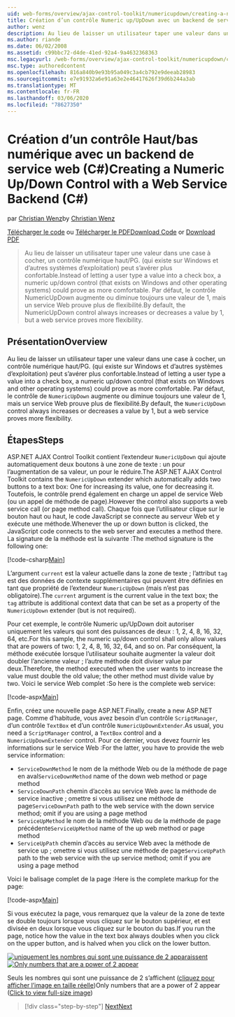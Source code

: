```yaml
---
uid: web-forms/overview/ajax-control-toolkit/numericupdown/creating-a-numeric-up-down-control-with-a-web-service-backend-cs
title: Création d’un contrôle Numeric up/UpDown avec un backend de serviceC#Web () | Microsoft Docs
author: wenz
description: Au lieu de laisser un utilisateur taper une valeur dans une case à cocher, un contrôle numérique up/UpDown (qui existe sur Windows et d’autres systèmes d’exploitation) peut s’avérer plus c...
ms.author: riande
ms.date: 06/02/2008
ms.assetid: c99bbc72-d4de-41ed-92a4-9a4632368363
msc.legacyurl: /web-forms/overview/ajax-control-toolkit/numericupdown/creating-a-numeric-up-down-control-with-a-web-service-backend-cs
msc.type: authoredcontent
ms.openlocfilehash: 816a840b9e93b95a049c3a4cb792e9deeab28983
ms.sourcegitcommit: e7e91932a6e91a63e2e46417626f39d6b244a3ab
ms.translationtype: MT
ms.contentlocale: fr-FR
ms.lasthandoff: 03/06/2020
ms.locfileid: "78627350"
---
```

# <a name="creating-a-numeric-updown-control-with-a-web-service-backend-c"></a><span data-ttu-id="e3670-103">Création d’un contrôle Haut/bas numérique avec un backend de service web (C#)</span><span class="sxs-lookup"><span data-stu-id="e3670-103">Creating a Numeric Up/Down Control with a Web Service Backend (C#)</span></span>

<span data-ttu-id="e3670-104">par [Christian Wenz](https://github.com/wenz)</span><span class="sxs-lookup"><span data-stu-id="e3670-104">by [Christian Wenz](https://github.com/wenz)</span></span>

<span data-ttu-id="e3670-105">[Télécharger le code](https://download.microsoft.com/download/9/3/f/93f8daea-bebd-4821-833b-95205389c7d0/numericupdown1.cs.zip) ou [Télécharger le PDF](https://download.microsoft.com/download/2/d/c/2dc10e34-6983-41d4-9c08-f78f5387d32b/numericupdown1CS.pdf)</span><span class="sxs-lookup"><span data-stu-id="e3670-105">[Download Code](https://download.microsoft.com/download/9/3/f/93f8daea-bebd-4821-833b-95205389c7d0/numericupdown1.cs.zip) or [Download PDF](https://download.microsoft.com/download/2/d/c/2dc10e34-6983-41d4-9c08-f78f5387d32b/numericupdown1CS.pdf)</span></span>

> <span data-ttu-id="e3670-106">Au lieu de laisser un utilisateur taper une valeur dans une case à cocher, un contrôle numérique haut/PG. (qui existe sur Windows et d’autres systèmes d’exploitation) peut s’avérer plus confortable.</span><span class="sxs-lookup"><span data-stu-id="e3670-106">Instead of letting a user type a value into a check box, a numeric up/down control (that exists on Windows and other operating systems) could prove as more comfortable.</span></span> <span data-ttu-id="e3670-107">Par défaut, le contrôle NumericUpDown augmente ou diminue toujours une valeur de 1, mais un service Web prouve plus de flexibilité.</span><span class="sxs-lookup"><span data-stu-id="e3670-107">By default, the NumericUpDown control always increases or decreases a value by 1, but a web service proves more flexibility.</span></span>

## <a name="overview"></a><span data-ttu-id="e3670-108">Présentation</span><span class="sxs-lookup"><span data-stu-id="e3670-108">Overview</span></span>

<span data-ttu-id="e3670-109">Au lieu de laisser un utilisateur taper une valeur dans une case à cocher, un contrôle numérique haut/PG. (qui existe sur Windows et d’autres systèmes d’exploitation) peut s’avérer plus confortable.</span><span class="sxs-lookup"><span data-stu-id="e3670-109">Instead of letting a user type a value into a check box, a numeric up/down control (that exists on Windows and other operating systems) could prove as more comfortable.</span></span> <span data-ttu-id="e3670-110">Par défaut, le contrôle de `NumericUpDown` augmente ou diminue toujours une valeur de 1, mais un service Web prouve plus de flexibilité.</span><span class="sxs-lookup"><span data-stu-id="e3670-110">By default, the `NumericUpDown` control always increases or decreases a value by 1, but a web service proves more flexibility.</span></span>

## <a name="steps"></a><span data-ttu-id="e3670-111">Étapes</span><span class="sxs-lookup"><span data-stu-id="e3670-111">Steps</span></span>

<span data-ttu-id="e3670-112">ASP.NET AJAX Control Toolkit contient l’extendeur `NumericUpDown` qui ajoute automatiquement deux boutons à une zone de texte : un pour l’augmentation de sa valeur, un pour le réduire.</span><span class="sxs-lookup"><span data-stu-id="e3670-112">The ASP.NET AJAX Control Toolkit contains the `NumericUpDown` extender which automatically adds two buttons to a text box: One for increasing its value, one for decreasing it.</span></span> <span data-ttu-id="e3670-113">Toutefois, le contrôle prend également en charge un appel de service Web (ou un appel de méthode de page).</span><span class="sxs-lookup"><span data-stu-id="e3670-113">However the control also supports a web service call (or page method call).</span></span> <span data-ttu-id="e3670-114">Chaque fois que l’utilisateur clique sur le bouton haut ou haut, le code JavaScript se connecte au serveur Web et y exécute une méthode.</span><span class="sxs-lookup"><span data-stu-id="e3670-114">Whenever the up or down button is clicked, the JavaScript code connects to the web server and executes a method there.</span></span> <span data-ttu-id="e3670-115">La signature de la méthode est la suivante :</span><span class="sxs-lookup"><span data-stu-id="e3670-115">The method signature is the following one:</span></span>

[!code-csharp[Main](creating-a-numeric-up-down-control-with-a-web-service-backend-cs/samples/sample1.cs)]

<span data-ttu-id="e3670-116">L’argument `current` est la valeur actuelle dans la zone de texte ; l’attribut `tag` est des données de contexte supplémentaires qui peuvent être définies en tant que propriété de l’extendeur `NumericUpDown` (mais n’est pas obligatoire).</span><span class="sxs-lookup"><span data-stu-id="e3670-116">The `current` argument is the current value in the text box; the `tag` attribute is additional context data that can be set as a property of the `NumericUpDown` extender (but is not required).</span></span>

<span data-ttu-id="e3670-117">Pour cet exemple, le contrôle Numeric up/UpDown doit autoriser uniquement les valeurs qui sont des puissances de deux : 1, 2, 4, 8, 16, 32, 64, etc.</span><span class="sxs-lookup"><span data-stu-id="e3670-117">For this sample, the numeric up/down control shall only allow values that are powers of two: 1, 2, 4, 8, 16, 32, 64, and so on.</span></span> <span data-ttu-id="e3670-118">Par conséquent, la méthode exécutée lorsque l’utilisateur souhaite augmenter la valeur doit doubler l’ancienne valeur ; l’autre méthode doit diviser value par deux.</span><span class="sxs-lookup"><span data-stu-id="e3670-118">Therefore, the method executed when the user wants to increase the value must double the old value; the other method must divide value by two.</span></span> <span data-ttu-id="e3670-119">Voici le service Web complet :</span><span class="sxs-lookup"><span data-stu-id="e3670-119">So here is the complete web service:</span></span>

[!code-aspx[Main](creating-a-numeric-up-down-control-with-a-web-service-backend-cs/samples/sample2.aspx)]

<span data-ttu-id="e3670-120">Enfin, créez une nouvelle page ASP.NET.</span><span class="sxs-lookup"><span data-stu-id="e3670-120">Finally, create a new ASP.NET page.</span></span> <span data-ttu-id="e3670-121">Comme d’habitude, vous avez besoin d’un contrôle `ScriptManager`, d’un contrôle `TextBox` et d’un contrôle `NumericUpDownExtender`.</span><span class="sxs-lookup"><span data-stu-id="e3670-121">As usual, you need a `ScriptManager` control, a `TextBox` control and a `NumericUpDownExtender` control.</span></span> <span data-ttu-id="e3670-122">Pour ce dernier, vous devez fournir les informations sur le service Web :</span><span class="sxs-lookup"><span data-stu-id="e3670-122">For the latter, you have to provide the web service information:</span></span>

- <span data-ttu-id="e3670-123">`ServiceDownMethod` le nom de la méthode Web ou de la méthode de page en aval</span><span class="sxs-lookup"><span data-stu-id="e3670-123">`ServiceDownMethod` name of the down web method or page method</span></span>
- <span data-ttu-id="e3670-124">`ServiceDownPath` chemin d’accès au service Web avec la méthode de service inactive ; omettre si vous utilisez une méthode de page</span><span class="sxs-lookup"><span data-stu-id="e3670-124">`ServiceDownPath` path to the web service with the down service method; omit if you are using a page method</span></span>
- <span data-ttu-id="e3670-125">`ServiceUpMethod` le nom de la méthode Web ou de la méthode de page précédente</span><span class="sxs-lookup"><span data-stu-id="e3670-125">`ServiceUpMethod` name of the up web method or page method</span></span>
- <span data-ttu-id="e3670-126">`ServiceUpPath` chemin d’accès au service Web avec la méthode de service up ; omettre si vous utilisez une méthode de page</span><span class="sxs-lookup"><span data-stu-id="e3670-126">`ServiceUpPath` path to the web service with the up service method; omit if you are using a page method</span></span>

<span data-ttu-id="e3670-127">Voici le balisage complet de la page :</span><span class="sxs-lookup"><span data-stu-id="e3670-127">Here is the complete markup for the page:</span></span>

[!code-aspx[Main](creating-a-numeric-up-down-control-with-a-web-service-backend-cs/samples/sample3.aspx)]

<span data-ttu-id="e3670-128">Si vous exécutez la page, vous remarquez que la valeur de la zone de texte se double toujours lorsque vous cliquez sur le bouton supérieur, et est divisée en deux lorsque vous cliquez sur le bouton du bas.</span><span class="sxs-lookup"><span data-stu-id="e3670-128">If you run the page, notice how the value in the text box always doubles when you click on the upper button, and is halved when you click on the lower button.</span></span>

<span data-ttu-id="e3670-129">[![uniquement les nombres qui sont une puissance de 2 apparaissent](creating-a-numeric-up-down-control-with-a-web-service-backend-cs/_static/image2.png)](creating-a-numeric-up-down-control-with-a-web-service-backend-cs/_static/image1.png)</span><span class="sxs-lookup"><span data-stu-id="e3670-129">[![Only numbers that are a power of 2 appear](creating-a-numeric-up-down-control-with-a-web-service-backend-cs/_static/image2.png)](creating-a-numeric-up-down-control-with-a-web-service-backend-cs/_static/image1.png)</span></span>

<span data-ttu-id="e3670-130">Seuls les nombres qui sont une puissance de 2 s’affichent ([cliquez pour afficher l’image en taille réelle](creating-a-numeric-up-down-control-with-a-web-service-backend-cs/_static/image3.png))</span><span class="sxs-lookup"><span data-stu-id="e3670-130">Only numbers that are a power of 2 appear ([Click to view full-size image](creating-a-numeric-up-down-control-with-a-web-service-backend-cs/_static/image3.png))</span></span>

> [!div class="step-by-step"]
> [<span data-ttu-id="e3670-131">Next</span><span class="sxs-lookup"><span data-stu-id="e3670-131">Next</span></span>](creating-a-numeric-up-down-control-with-a-web-service-backend-vb.md)
